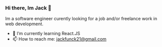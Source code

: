 ### Hi there, Im Jack 👋

Im a software engineer curently looking for a job and/or freelance work in web development.

- 🌱 I’m currently learning React.JS 
- 📫 How to reach me: jackfunck21@gmail.com



